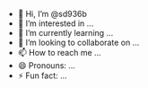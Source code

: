- 👋 Hi, I’m @sd936b
- 👀 I’m interested in ...
- 🌱 I’m currently learning ...
- 💞️ I’m looking to collaborate on ...
- 📫 How to reach me ...
- 😄 Pronouns: ...
- ⚡ Fun fact: ...

<!---
sd936b/sd936b is a ✨ special ✨ repository because its `README.md` (this file) appears on your GitHub profile.
You can click the Preview link to take a look at your changes.
--->
